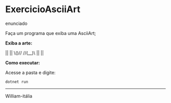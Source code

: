 # ExercicioAsciiArt
enunciado
 
Faça um programa que exiba uma AsciiArt;

**Exiba a arte:**

 ||  || 
 \\()//
//(__)\\
||    || 


**Como executar:**

Acesse a pasta e digite:
````
dotnet run
````
------
William-itália
